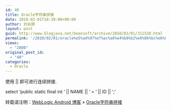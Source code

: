 ```yaml
---
id: 40
title: Oracle字符串拼接
date: 2010-02-01T18:39:00+00:00
author: 刘长炯
layout: post
guid: http://www.blogjava.net/beansoft/archive/2010/02/01/311538.html
permalink: '/2010/02/01/oracle%e5%ad%97%e7%ac%a6%e4%b8%b2%e6%8b%bc%e6%8e%a5/'
views:
  - "2808"
original_post_id:
  - "40"
categories:
  - Oracle
---
```

使用 || 即可进行连续拼接.

select &#8216;public static final int &#8216; || NAME || &#8216; = &#8216; || ID || &#8216;;&#8217;

转载请注明：[WebLogic Android 博客](http://www.beansoft.biz) &raquo; [Oracle字符串拼接](http://www.beansoft.biz/2010/02/01/oracle%e5%ad%97%e7%ac%a6%e4%b8%b2%e6%8b%bc%e6%8e%a5/)
